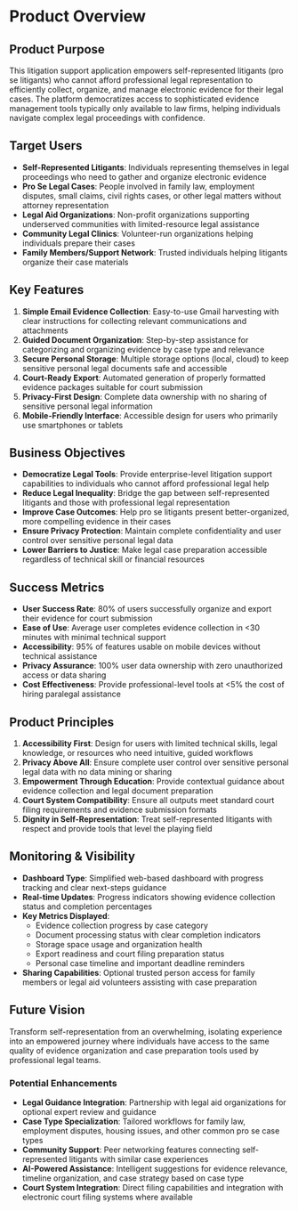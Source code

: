 # Product Overview

## Product Purpose
This litigation support application empowers self-represented litigants (pro se litigants) who cannot afford professional legal representation to efficiently collect, organize, and manage electronic evidence for their legal cases. The platform democratizes access to sophisticated evidence management tools typically only available to law firms, helping individuals navigate complex legal proceedings with confidence.

## Target Users
- **Self-Represented Litigants**: Individuals representing themselves in legal proceedings who need to gather and organize electronic evidence
- **Pro Se Legal Cases**: People involved in family law, employment disputes, small claims, civil rights cases, or other legal matters without attorney representation
- **Legal Aid Organizations**: Non-profit organizations supporting underserved communities with limited-resource legal assistance
- **Community Legal Clinics**: Volunteer-run organizations helping individuals prepare their cases
- **Family Members/Support Network**: Trusted individuals helping litigants organize their case materials

## Key Features

1. **Simple Email Evidence Collection**: Easy-to-use Gmail harvesting with clear instructions for collecting relevant communications and attachments
2. **Guided Document Organization**: Step-by-step assistance for categorizing and organizing evidence by case type and relevance
3. **Secure Personal Storage**: Multiple storage options (local, cloud) to keep sensitive personal legal documents safe and accessible
4. **Court-Ready Export**: Automated generation of properly formatted evidence packages suitable for court submission
5. **Privacy-First Design**: Complete data ownership with no sharing of sensitive personal legal information
6. **Mobile-Friendly Interface**: Accessible design for users who primarily use smartphones or tablets

## Business Objectives
- **Democratize Legal Tools**: Provide enterprise-level litigation support capabilities to individuals who cannot afford professional legal help
- **Reduce Legal Inequality**: Bridge the gap between self-represented litigants and those with professional legal representation
- **Improve Case Outcomes**: Help pro se litigants present better-organized, more compelling evidence in their cases
- **Ensure Privacy Protection**: Maintain complete confidentiality and user control over sensitive personal legal data
- **Lower Barriers to Justice**: Make legal case preparation accessible regardless of technical skill or financial resources

## Success Metrics
- **User Success Rate**: 80% of users successfully organize and export their evidence for court submission
- **Ease of Use**: Average user completes evidence collection in <30 minutes with minimal technical support
- **Accessibility**: 95% of features usable on mobile devices without technical assistance
- **Privacy Assurance**: 100% user data ownership with zero unauthorized access or data sharing
- **Cost Effectiveness**: Provide professional-level tools at <5% the cost of hiring paralegal assistance

## Product Principles

1. **Accessibility First**: Design for users with limited technical skills, legal knowledge, or resources who need intuitive, guided workflows
2. **Privacy Above All**: Ensure complete user control over sensitive personal legal data with no data mining or sharing
3. **Empowerment Through Education**: Provide contextual guidance about evidence collection and legal document preparation
4. **Court System Compatibility**: Ensure all outputs meet standard court filing requirements and evidence submission formats
5. **Dignity in Self-Representation**: Treat self-represented litigants with respect and provide tools that level the playing field

## Monitoring & Visibility
- **Dashboard Type**: Simplified web-based dashboard with progress tracking and clear next-steps guidance
- **Real-time Updates**: Progress indicators showing evidence collection status and completion percentages
- **Key Metrics Displayed**: 
  - Evidence collection progress by case category
  - Document processing status with clear completion indicators
  - Storage space usage and organization health
  - Export readiness and court filing preparation status
  - Personal case timeline and important deadline reminders
- **Sharing Capabilities**: Optional trusted person access for family members or legal aid volunteers assisting with case preparation

## Future Vision
Transform self-representation from an overwhelming, isolating experience into an empowered journey where individuals have access to the same quality of evidence organization and case preparation tools used by professional legal teams.

### Potential Enhancements
- **Legal Guidance Integration**: Partnership with legal aid organizations for optional expert review and guidance
- **Case Type Specialization**: Tailored workflows for family law, employment disputes, housing issues, and other common pro se case types
- **Community Support**: Peer networking features connecting self-represented litigants with similar case experiences
- **AI-Powered Assistance**: Intelligent suggestions for evidence relevance, timeline organization, and case strategy based on case type
- **Court System Integration**: Direct filing capabilities and integration with electronic court filing systems where available